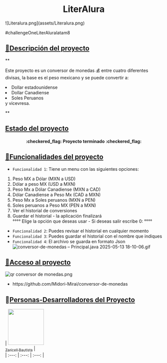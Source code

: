 <h1 align="center"> LiterAlura </h1>
![Literalura.png](assets/Literalura.png)


#challengeOneLiterAluralatam8

## [:page_with_curl:Descripción del proyecto](#hola)
**<p>Este proyecto es un conversor de monedas :moneybag: entre cuatro diferentes divisas, la base es el peso mexicano y se puede convertir a: 
  <li>Dollar estadounidense</li>
  <li>Dollar Canadiense</li>
  <li>Soles Peruanos</li>
  y vicevresa.
</p>**

## [Estado del proyecto](#Estado-del-proyecto)
<p><h4 align="center">
:checkered_flag: Proyecto terminado :checkered_flag:
</h4></p>

## [:hammer:Funcionalidades del proyecto](#Características-de-la-aplicación-y-demostración)
- `Funcionalidad 1`: Tiene un menu con las siguientes opciones:
<ol> 
  <li>Peso MX a Dólar (MXN a USD)</li>
<li>Dólar a peso MX (USD a MXN)</li>
<li>Peso Mx a Dólar Canadiense (MXN a CAD)</li>
<li>Dólar Canadiense a Peso Mx (CAD a MXN)</li>
<li>Peso Mx a Soles peruanos (MXN a PEN)</li>
<li>Soles peruanos a Peso MX (PEN a MXN)</li>
<li>Ver el historial de conversiones</li>
<li>Guardar el historial - la aplicación finalizará</li>
°°°° Elige la opción que deseas usar - Si deseas salir escribe 0: °°°°
</ol>

- `Funcionalidad 2`: Puedes revisar el historial en cualquier momento
- `Funcionalidad 3`: Puedes guardar el historial con el nombre que indiques
- `Funcionalidad 4`: El archivo se guarda en formato Json
![conversor-de-monedas – Principal.java 2025-05-13 18-10-06.gif](assest/conversor-de-monedas%20%E2%80%93%20Principal.java%202025-05-13%2018-10-06.gif)
## [:link:Acceso al proyecto](#acceso-proyecto)
![qr conversor de monedas.png](assest/qr%20conversor%20de%20monedas.png)
<ul>
  <li>https://github.com/Midori-Mirai/conversor-de-monedas</li>
</ul> 


## :girl:[Personas-Desarrolladores del Proyecto](#personas-desarrolladores)

| [<img src="https://avatars.githubusercontent.com/u/196402413?v=4" width=115><br><sub>Zaricell Bautista</sub>](https://github.com/Midori-Mirai) |  
| :---: | :---: | :---: |
